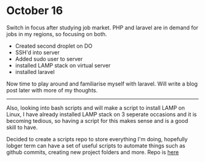 # October 16

Switch in focus after studying job market. PHP and laravel are in demand for jobs in my regions, so focusing on both.

- Created second droplet on DO
- SSH'd into server
- Added sudo user to server
- installed LAMP stack on virtual server
- installed laravel

Now time to play around and familiarise myself with laravel. Will write a blog post later with more of my thoughts.


---

Also, looking into bash scripts and will make a script to install LAMP on Linux, I have already installed LAMP stack on 3 seperate occasions and it is becoming tedious, so having a script for this makes sense and is a good skill to have.

Decided to create a scripts repo to store everything I'm doing, hopefully lobger term can have a set of useful scripts to automate things such as github commits, creating new project folders and more. Repo is [here](https://github.com/shan5742/scripts)
